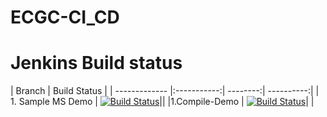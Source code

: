 # ECGC-CI_CD
# Jenkins Build status

| Branch        | Build Status |
| ------------- |:-----------:| --------:| ----------:|
| 1. Sample MS Demo                     | [![Build Status](http://10.212.0.72:8080/job/Declarative-Script-2/badge/icon)](http://10.212.0.72:8080/job/Declarative-Script-2/)||
|1.Compile-Demo                           | [![Build Status](http://10.212.0.72:8080/buildStatus/icon?job=Compile-Demo)](http://10.212.0.72:8080/job/Compile-Demo/)| |
